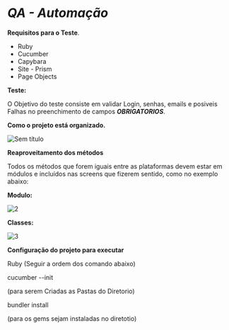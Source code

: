 

# _QA - Automação_

**Requisitos para o Teste**.

* Ruby
* Cucumber
* Capybara
* Site - Prism
* Page Objects

**Teste:**

O Objetivo do teste consiste em validar Login, senhas, emails e posiveis Falhas no preenchimento de campos **_OBRIGATORIOS_**.

**Como o projeto está organizado.**

![Sem título](https://user-images.githubusercontent.com/84185822/118703597-a8f93000-b7ec-11eb-848e-6b8189a8bd56.png)


**Reaproveitamento dos métodos**

Todos os métodos que forem iguais entre as plataformas devem estar em módulos e incluídos nas screens que fizerem sentido, como no exemplo abaixo:

**Modulo:**

![2](https://user-images.githubusercontent.com/84185822/118704430-7e5ba700-b7ed-11eb-953f-bce127be779d.png)

**Classes:**

![3](https://user-images.githubusercontent.com/84185822/118704905-fb871c00-b7ed-11eb-83b2-cdb2a5a2eac8.png)

**Configuração do projeto para executar**

Ruby (Seguir a ordem dos comando abaixo)

cucumber --init 

(para serem Criadas as Pastas do Diretorio)

bundler install 

(para os gems sejam instaladas no diretotio)






